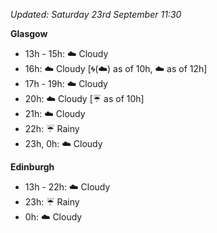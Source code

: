 *Updated: Saturday 23rd September 11:30*

**Glasgow**

* 13h - 15h: :cloud: Cloudy
* 16h: :cloud: Cloudy [:cyclone:(:cloud:) as of 10h, :cloud: as of 12h]
* 17h - 19h: :cloud: Cloudy
* 20h: :cloud: Cloudy [:umbrella: as of 10h]
* 21h: :cloud: Cloudy
* 22h: :umbrella: Rainy
* 23h, 0h: :cloud: Cloudy

**Edinburgh**

* 13h - 22h: :cloud: Cloudy
* 23h: :umbrella: Rainy
* 0h: :cloud: Cloudy
